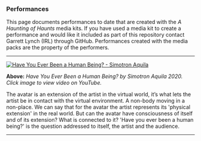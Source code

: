 ### Performances

This page documents performances to date that are created with the *A Haunting of Haunts* media kits. If you have used a media kit to create a performance and would like it included as part of this repository contact Garrett Lynch (IRL) through GitHub. Performances created with the media packs are the property of the performers.

---

[![Have You Ever Been a Human Being? - Simotron Aquila](https://user-images.githubusercontent.com/8354239/91637105-84bdaf00-ea23-11ea-9e0b-abcfb2b318b2.png)](https://youtu.be/LnVG1no7Lnc)

**Above:** *Have You Ever Been a Human Being? by Simotron Aquila 2020. Click image to view video on YouTube.*

The avatar is an extension of the artist in the virtual world, it’s what lets the artist be in contact with the virtual environment. A non-body moving in a non-place. We can say that for the avatar the artist represents its 'physical extension' in the real world. But can the avatar have consciousness of itself and of its extension? What is connected to it? 'Have you ever been a human being?' is the question addressed to itself, the artist and the audience.

<!--
[![ - Patricia Brace](http://img.youtube.com/vi/YOUTUBE_VIDEO_ID_HERE/0.jpg)](http://www.youtube.com/watch?v=YOUTUBE_VIDEO_ID_HERE)

**Above:** * by Patricia Brace 2020. Click image to view video on YouTube.*
-->

---